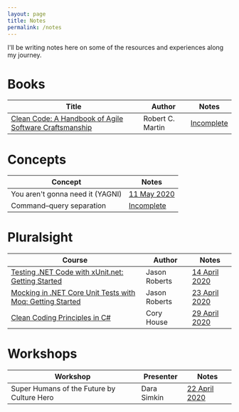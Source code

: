```yaml
---
layout: page
title: Notes
permalink: /notes
---
```


I'll be writing notes here on some of the resources and experiences along my journey.


# Books

| Title | Author | Notes |
| ----- | ------ | ----- |
| [Clean Code: A Handbook of Agile Software Craftsmanship](https://www.goodreads.com/book/show/3735293-clean-code) | Robert C. Martin | [Incomplete](/notes/books/clean-code) |


# Concepts

| Concept | Notes |
| ------- | ----- |
| You aren't gonna need it (YAGNI) | [11 May 2020](/notes/concepts/yagni) |
| Command–query separation | [Incomplete](/notes/concepts/command-query-separation) |


# Pluralsight

| Course | Author | Notes |
| ------ | ------ | ----- |
| [Testing .NET Code with xUnit.net: Getting Started](https://app.pluralsight.com/library/courses/dotnet-core-testing-code-xunit-dotnet-getting-started/table-of-contents) | Jason Roberts | [14 April 2020](/notes/pluralsight/dotnet-core-testing-code-xunit-dotnet-getting-started) |
| [Mocking in .NET Core Unit Tests with Moq: Getting Started](https://app.pluralsight.com/library/courses/moq-dot-net-core-unit-tests/table-of-contents) | Jason Roberts | [23 April 2020](/notes/pluralsight/moq-dot-net-core-unit-tests) |
| [Clean Coding Principles in C#](https://app.pluralsight.com/library/courses/csharp-clean-coding-principles/table-of-contents) | Cory House | [29 April 2020](/notes/pluralsight/csharp-clean-coding-principles)


# Workshops

| Workshop | Presenter | Notes |
| -------- | --------- | ----- |
| Super Humans of the Future by Culture Hero | Dara Simkin | [22 April 2020](/notes/workshops/super-humans-of-the-future) |